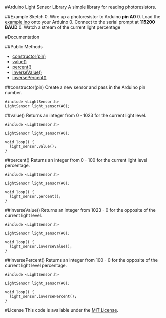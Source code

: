 #Arduino Light Sensor Library
A simple library for reading photoresistors.

##Example Sketch
0. Wire up a photoresistor to Arduino **pin A0**
0. Load the [example.ino](https://github.com/alextaujenis/LightSensor/blob/master/example/example.ino) onto your Arduino
0. Connect to the serial prompt at **115200 BAUD**
0. Watch a stream of the current light percentage

#Documentation

##Public Methods

* [constructor(pin)](https://github.com/alextaujenis/LightSensor#constructorpin)
* [value()](https://github.com/alextaujenis/LightSensor#value)
* [percent()](https://github.com/alextaujenis/LightSensor#percent)
* [inverseValue()](https://github.com/alextaujenis/LightSensor#inversevalue)
* [inversePercent()](https://github.com/alextaujenis/LightSensor#inversepercent)

##constructor(pin)
Create a new sensor and pass in the Arduino pin number.

    #include <LightSensor.h>
    LightSensor light_sensor(A0);

##value()
Returns an integer from 0 - 1023 for the current light level.

    #include <LightSensor.h>

    LightSensor light_sensor(A0);

    void loop() {
      light_sensor.value();
    }

##percent()
Returns an integer from 0 - 100 for the current light level percentage.

    #include <LightSensor.h>

    LightSensor light_sensor(A0);

    void loop() {
      light_sensor.percent();
    }

##inverseValue()
Returns an integer from 1023 - 0 for the opposite of the current light level.

    #include <LightSensor.h>

    LightSensor light_sensor(A0);

    void loop() {
      light_sensor.inverseValue();
    }

##inversePercent()
Returns an integer from 100 - 0 for the opposite of the current light level percentage.

    #include <LightSensor.h>

    LightSensor light_sensor(A0);

    void loop() {
      light_sensor.inversePercent();
    }

#License
This code is available under the [MIT License](http://opensource.org/licenses/mit-license.php).